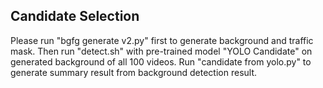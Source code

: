 ## Candidate Selection
Please run "bgfg generate v2.py" first to generate background and traffic mask. Then run "detect.sh" with pre-trained model "YOLO Candidate" on generated background of all 100 videos. Run "candidate from yolo.py" to generate summary result from background detection result.
